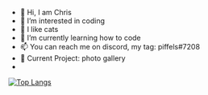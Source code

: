 - 👋 Hi, I am Chris
- 👀 I’m interested in coding
- 💓 I like cats
- 🌱 I’m currently learning how to code
- 📫 You can reach me on discord, my tag: piffels#7208
- 🔨 Current Project: photo gallery
- 
<!---
chris911e/chris911e is a ✨ special ✨ repository because its `README.md` (this file) appears on your GitHub profile.
You can click the Preview link to take a look at your changes.
--->
[![Top Langs](https://github-readme-stats.vercel.app/api/top-langs/?username=chris911e&layout=compact&theme=radical)](https://github.com/anuraghazra/github-readme-stats)
